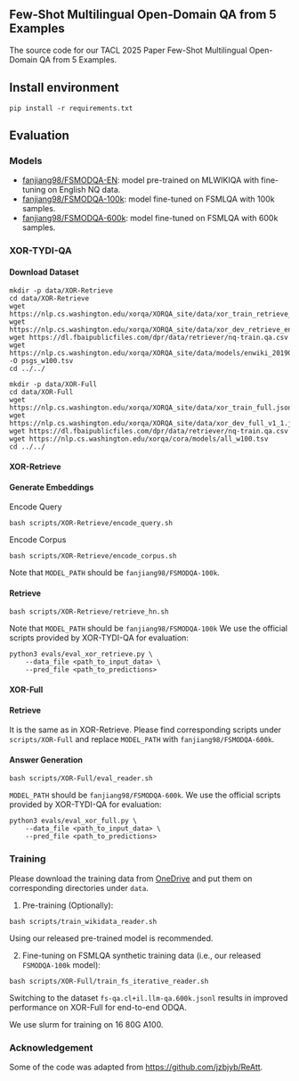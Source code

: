 ## Few-Shot Multilingual Open-Domain QA from 5 Examples
The source code for our TACL 2025 Paper Few-Shot Multilingual Open-Domain QA from 5 Examples.

## Install environment
```shell
pip install -r requirements.txt
```

## Evaluation
### Models
- [fanjiang98/FSMODQA-EN](https://huggingface.co/fanjiang98/FSMODQA-EN): model pre-trained on MLWIKIQA with fine-tuning on English NQ data.
- [fanjiang98/FSMODQA-100k](https://huggingface.co/fanjiang98/FSMODQA-100k): model fine-tuned on FSMLQA with 100k samples.
- [fanjiang98/FSMODQA-600k](https://huggingface.co/fanjiang98/FSMODQA-600k): model fine-tuned on FSMLQA with 600k samples.
### XOR-TYDI-QA
#### Download Dataset
```shell
mkdir -p data/XOR-Retrieve
cd data/XOR-Retrieve
wget https://nlp.cs.washington.edu/xorqa/XORQA_site/data/xor_train_retrieve_eng_span.jsonl
wget https://nlp.cs.washington.edu/xorqa/XORQA_site/data/xor_dev_retrieve_eng_span_v1_1.jsonl
wget https://dl.fbaipublicfiles.com/dpr/data/retriever/nq-train.qa.csv
wget https://nlp.cs.washington.edu/xorqa/XORQA_site/data/models/enwiki_20190201_w100.tsv -O psgs_w100.tsv
cd ../../

mkdir -p data/XOR-Full
cd data/XOR-Full
wget https://nlp.cs.washington.edu/xorqa/XORQA_site/data/xor_train_full.jsonl
wget https://nlp.cs.washington.edu/xorqa/XORQA_site/data/xor_dev_full_v1_1.jsonl
wget https://dl.fbaipublicfiles.com/dpr/data/retriever/nq-train.qa.csv
wget https://nlp.cs.washington.edu/xorqa/cora/models/all_w100.tsv
cd ../../
```

#### XOR-Retrieve
#### Generate Embeddings
Encode Query
```shell
bash scripts/XOR-Retrieve/encode_query.sh
```
Encode Corpus
```shell
bash scripts/XOR-Retrieve/encode_corpus.sh
```
Note that ```MODEL_PATH``` should be ```fanjiang98/FSMODQA-100k```.
#### Retrieve
```shell
bash scripts/XOR-Retrieve/retrieve_hn.sh
```
Note that ```MODEL_PATH``` should be ```fanjiang98/FSMODQA-100k```
We use the official scripts provided by XOR-TYDI-QA for evaluation:
```shell
python3 evals/eval_xor_retrieve.py \
    --data_file <path_to_input_data> \
    --pred_file <path_to_predictions>
```

#### XOR-Full
#### Retrieve
It is the same as in XOR-Retrieve. Please find corresponding scripts under ```scripts/XOR-Full``` and replace ```MODEL_PATH``` with ```fanjiang98/FSMODQA-600k```.

#### Answer Generation
```shell
bash scripts/XOR-Full/eval_reader.sh
```
```MODEL_PATH``` should be ```fanjiang98/FSMODQA-600k```. We use the official scripts provided by XOR-TYDI-QA for evaluation:
```shell
python3 evals/eval_xor_full.py \
    --data_file <path_to_input_data> \
    --pred_file <path_to_predictions>
```

### Training
Please download the training data from [OneDrive](https://unimelbcloud-my.sharepoint.com/:f:/g/personal/jifj_student_unimelb_edu_au/EgGeygVqFI1EjBhwVBR8n2oBAErRDDzVH7rjU6OPuPAgnQ?e=DSN57e) and put them on corresponding directories under `data`.

1. Pre-training (Optionally):
```shell
bash scripts/train_wikidata_reader.sh
```
Using our released pre-trained model is recommended.

2. Fine-tuning on FSMLQA synthetic training data (i.e., our released ```FSMODQA-100k``` model):
```shell
bash scripts/XOR-Full/train_fs_iterative_reader.sh
```
Switching to the dataset ```fs-qa.cl+il.llm-qa.600k.jsonl``` results in improved performance on XOR-Full for end-to-end ODQA.

We use slurm for training on 16 80G A100.

### Acknowledgement
Some of the code was adapted from https://github.com/jzbjyb/ReAtt.